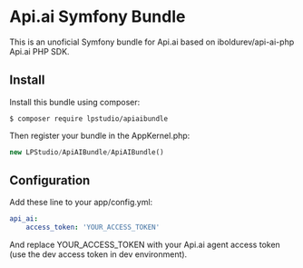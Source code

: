 # Api.ai Symfony Bundle

This is an unoficial Symfony bundle for Api.ai based on iboldurev/api-ai-php
Api.ai PHP SDK.

## Install

Install this bundle using composer:
```console
$ composer require lpstudio/apiaibundle
```

Then register your bundle in the AppKernel.php:
```php
new LPStudio/ApiAIBundle/ApiAIBundle()
```

## Configuration

Add these line to your app/config.yml:
```yml
api_ai:
    access_token: 'YOUR_ACCESS_TOKEN'
```
And replace YOUR_ACCESS_TOKEN with your Api.ai agent access token (use the dev
access token in dev environment).
